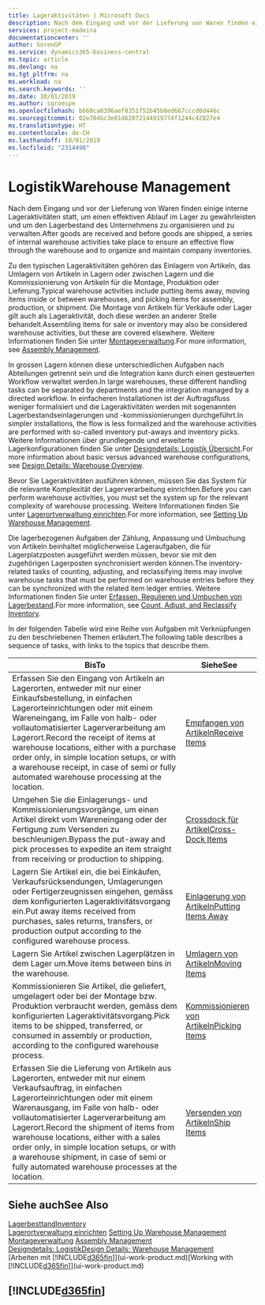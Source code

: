 ```yaml
---
title: Lageraktivitäten | Microsoft Docs
description: Nach dem Eingang und vor der Lieferung von Waren finden einige interne Lageraktivitäten statt, um einen effektiven Ablauf im Lager zu gewährleisten und um den Lagerbestand des Unternehmens zu organisieren und zu verwalten.
services: project-madeira
documentationcenter: ''
author: SorenGP
ms.service: dynamics365-business-central
ms.topic: article
ms.devlang: na
ms.tgt_pltfrm: na
ms.workload: na
ms.search.keywords: ''
ms.date: 10/01/2019
ms.author: sgroespe
ms.openlocfilehash: b668ca6396aef8351f52b45b0ed667cccd0d446c
ms.sourcegitcommit: 02e704bc3e01d62072144919774f1244c42827e4
ms.translationtype: HT
ms.contentlocale: de-CH
ms.lasthandoff: 10/01/2019
ms.locfileid: "2314498"
---
```

# <a name="warehouse-management"></a><span data-ttu-id="3a561-103">Logistik</span><span class="sxs-lookup"><span data-stu-id="3a561-103">Warehouse Management</span></span>
<span data-ttu-id="3a561-104">Nach dem Eingang und vor der Lieferung von Waren finden einige interne Lageraktivitäten statt, um einen effektiven Ablauf im Lager zu gewährleisten und um den Lagerbestand des Unternehmens zu organisieren und zu verwalten.</span><span class="sxs-lookup"><span data-stu-id="3a561-104">After goods are received and before goods are shipped, a series of internal warehouse activities take place to ensure an effective flow through the warehouse and to organize and maintain company inventories.</span></span>

<span data-ttu-id="3a561-105">Zu den typischen Lageraktivitäten gehören das Einlagern von Artikeln, das Umlagern von Artikeln in Lagern oder zwischen Lagern und die Kommissionierung von Artikeln für die Montage, Produktion oder Lieferung.</span><span class="sxs-lookup"><span data-stu-id="3a561-105">Typical warehouse activities include putting items away, moving items inside or between warehouses, and picking items for assembly, production, or shipment.</span></span> <span data-ttu-id="3a561-106">Die Montage von Artikeln für Verkäufe oder Lager gilt auch als Lageraktivität, doch diese werden an anderer Stelle behandelt.</span><span class="sxs-lookup"><span data-stu-id="3a561-106">Assembling items for sale or inventory may also be considered warehouse activities, but these are covered elsewhere.</span></span> <span data-ttu-id="3a561-107">Weitere Informationen finden Sie unter [Montageverwaltung](assembly-assemble-items.md).</span><span class="sxs-lookup"><span data-stu-id="3a561-107">For more information, see [Assembly Management](assembly-assemble-items.md).</span></span>  

<span data-ttu-id="3a561-108">In grossen Lagern können diese unterschiedlichen Aufgaben nach Abteilungen getrennt sein und die Integration kann durch einen gesteuerten Workflow verwaltet werden.</span><span class="sxs-lookup"><span data-stu-id="3a561-108">In large warehouses, these different handling tasks can be separated by departments and the integration managed by a directed workflow.</span></span> <span data-ttu-id="3a561-109">In einfacheren Installationen ist der Auftragsfluss weniger formalisiert und die Lageraktivitäten werden mit sogenannten Lagerbestandseinlagerungen und -kommissionierungen durchgeführt.</span><span class="sxs-lookup"><span data-stu-id="3a561-109">In simpler installations, the flow is less formalized and the warehouse activities are performed with so-called inventory put-aways and inventory picks.</span></span> <span data-ttu-id="3a561-110">Weitere Informationen über grundlegende und erweiterte Lagerkonfigurationen finden Sie unter [Designdetails: Logistik Übersicht](design-details-warehouse-overview.md).</span><span class="sxs-lookup"><span data-stu-id="3a561-110">For more information about basic versus advanced warehouse configurations, see [Design Details: Warehouse Overview](design-details-warehouse-overview.md).</span></span>

<span data-ttu-id="3a561-111">Bevor Sie Lageraktivitäten ausführen können, müssen Sie das System für die relevante Komplexität der Lagerverarbeitung einrichten.</span><span class="sxs-lookup"><span data-stu-id="3a561-111">Before you can perform warehouse activities, you must set the system up for the relevant complexity of warehouse processing.</span></span> <span data-ttu-id="3a561-112">Weitere Informationen finden Sie unter [Lagerortverwaltung einrichten](warehouse-setup-warehouse.md).</span><span class="sxs-lookup"><span data-stu-id="3a561-112">For more information, see [Setting Up Warehouse Management](warehouse-setup-warehouse.md).</span></span>

<span data-ttu-id="3a561-113">Die lagerbezogenen Aufgaben der Zählung, Anpassung und Umbuchung von Artikeln beinhaltet möglicherweise Lageraufgaben, die für Lagerplatzposten ausgeführt werden müssen, bevor sie mit den zugehörigen Lagerposten synchronisiert werden können.</span><span class="sxs-lookup"><span data-stu-id="3a561-113">The inventory-related tasks of counting, adjusting, and reclassifying items may involve warehouse tasks that must be performed on warehouse entries before they can be synchronized with the related item ledger entries.</span></span> <span data-ttu-id="3a561-114">Weitere Informationen finden Sie unter [Erfassen, Regulieren und Umbuchen von Lagerbestand](inventory-how-count-adjust-reclassify.md).</span><span class="sxs-lookup"><span data-stu-id="3a561-114">For more information, see [Count, Adjust, and Reclassify Inventory](inventory-how-count-adjust-reclassify.md).</span></span>

 <span data-ttu-id="3a561-115">In der folgenden Tabelle wird eine Reihe von Aufgaben mit Verknüpfungen zu den beschriebenen Themen erläutert.</span><span class="sxs-lookup"><span data-stu-id="3a561-115">The following table describes a sequence of tasks, with links to the topics that describe them.</span></span>   

|<span data-ttu-id="3a561-116">**Bis**</span><span class="sxs-lookup"><span data-stu-id="3a561-116">**To**</span></span>|<span data-ttu-id="3a561-117">**Siehe**</span><span class="sxs-lookup"><span data-stu-id="3a561-117">**See**</span></span>|  
|------------|-------------|  
|<span data-ttu-id="3a561-118">Erfassen Sie den Eingang von Artikeln an Lagerorten, entweder mit nur einer Einkaufsbestellung, in einfachen Lagerorteinrichtungen oder mit einem Wareneingang, im Falle von halb- oder vollautomatisierter Lagerverarbeitung am Lagerort.</span><span class="sxs-lookup"><span data-stu-id="3a561-118">Record the receipt of items at warehouse locations, either with a purchase order only, in simple location setups, or with a warehouse receipt, in case of semi or fully automated warehouse processing at the location.</span></span>|[<span data-ttu-id="3a561-119">Empfangen von Artikeln</span><span class="sxs-lookup"><span data-stu-id="3a561-119">Receive Items</span></span>](warehouse-how-receive-items.md)|
|<span data-ttu-id="3a561-120">Umgehen Sie die Einlagerungs- und Kommissionierungsvorgänge, um einen Artikel direkt vom Wareneingang oder der Fertigung zum Versenden zu beschleunigen.</span><span class="sxs-lookup"><span data-stu-id="3a561-120">Bypass the put-away and pick processes to expedite an item straight from receiving or production to shipping.</span></span>|[<span data-ttu-id="3a561-121">Crossdock für Artikel</span><span class="sxs-lookup"><span data-stu-id="3a561-121">Cross-Dock Items</span></span>](warehouse-how-to-cross-dock-items.md)|    
|<span data-ttu-id="3a561-122">Lagern Sie Artikel ein, die bei Einkäufen, Verkaufsrücksendungen, Umlagerungen oder Fertigerzeugnissen eingehen, gemäss dem konfigurierten Lageraktivitätsvorgang ein.</span><span class="sxs-lookup"><span data-stu-id="3a561-122">Put away items received from purchases, sales returns, transfers, or production output according to the configured warehouse process.</span></span>|[<span data-ttu-id="3a561-123">Einlagerung von Artikeln</span><span class="sxs-lookup"><span data-stu-id="3a561-123">Putting Items Away</span></span>](warehouse-put-away-items.md)|
|<span data-ttu-id="3a561-124">Lagern Sie Artikel zwischen Lagerplätzen in dem Lager um.</span><span class="sxs-lookup"><span data-stu-id="3a561-124">Move items between bins in the warehouse.</span></span>|[<span data-ttu-id="3a561-125">Umlagern von Artikeln</span><span class="sxs-lookup"><span data-stu-id="3a561-125">Moving Items</span></span>](warehouse-move-items.md)|
|<span data-ttu-id="3a561-126">Kommissionieren Sie Artikel, die geliefert, umgelagert oder bei der Montage bzw. Produktion verbraucht werden, gemäss dem konfigurierten Lageraktivitätsvorgang.</span><span class="sxs-lookup"><span data-stu-id="3a561-126">Pick items to be shipped, transferred, or consumed in assembly or production, according to the configured warehouse process.</span></span>|[<span data-ttu-id="3a561-127">Kommissionieren von Artikeln</span><span class="sxs-lookup"><span data-stu-id="3a561-127">Picking Items</span></span>](warehouse-pick-items.md)|
|<span data-ttu-id="3a561-128">Erfassen Sie die Lieferung von Artikeln aus Lagerorten, entweder mit nur einem Verkaufsauftrag, in einfachen Lagerorteinrichtungen oder mit einem Warenausgang, im Falle von halb- oder vollautomatisierter Lagerverarbeitung am Lagerort.</span><span class="sxs-lookup"><span data-stu-id="3a561-128">Record the shipment of items from warehouse locations, either with a sales order only, in simple location setups, or with a warehouse shipment, in case of semi or fully automated warehouse processes at the location.</span></span>|[<span data-ttu-id="3a561-129">Versenden von Artikeln</span><span class="sxs-lookup"><span data-stu-id="3a561-129">Ship Items</span></span>](warehouse-how-ship-items.md)|  

## <a name="see-also"></a><span data-ttu-id="3a561-130">Siehe auch</span><span class="sxs-lookup"><span data-stu-id="3a561-130">See Also</span></span>  
[<span data-ttu-id="3a561-131">Lagerbesttand</span><span class="sxs-lookup"><span data-stu-id="3a561-131">Inventory</span></span>](inventory-manage-inventory.md)  
<span data-ttu-id="3a561-132">[Lagerortverwaltung einrichten](warehouse-setup-warehouse.md)   </span><span class="sxs-lookup"><span data-stu-id="3a561-132">[Setting Up Warehouse Management](warehouse-setup-warehouse.md)   </span></span>  
<span data-ttu-id="3a561-133">[Montageverwaltung](assembly-assemble-items.md)  </span><span class="sxs-lookup"><span data-stu-id="3a561-133">[Assembly Management](assembly-assemble-items.md)  </span></span>  
[<span data-ttu-id="3a561-134">Designdetails: Logistik</span><span class="sxs-lookup"><span data-stu-id="3a561-134">Design Details: Warehouse Management</span></span>](design-details-warehouse-management.md)  
<span data-ttu-id="3a561-135">[Arbeiten mit [!INCLUDE[d365fin](includes/d365fin_md.md)]](ui-work-product.md)</span><span class="sxs-lookup"><span data-stu-id="3a561-135">[Working with [!INCLUDE[d365fin](includes/d365fin_md.md)]](ui-work-product.md)</span></span>  

## [!INCLUDE[d365fin](includes/free_trial_md.md)]  
